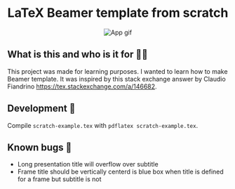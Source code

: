 <h1 align="center">LaTeX Beamer template from scratch</h1>

<div align="center">

![App gif](https://raw.githubusercontent.com/karlosos/beamer-template-scratch/main/docs/animation.gif?token=AA5T3EJAUDZHEPWRCUXOOT27VGZIG)

</div>

## What is this and who is it for 🤷‍♀️

This project was made for learning purposes. I wanted to learn how to make Beamer template. It was inspired by this stack exchange answer by Claudio Fiandrino https://tex.stackexchange.com/a/146682.


## Development 🚀

Compile `scratch-example.tex` with `pdflatex scratch-example.tex`.

## Known bugs 🐛

- Long presentation title will overflow over subtitle
- Frame title should be vertically centerd is blue box when title is defined for a frame but subtitle is not 